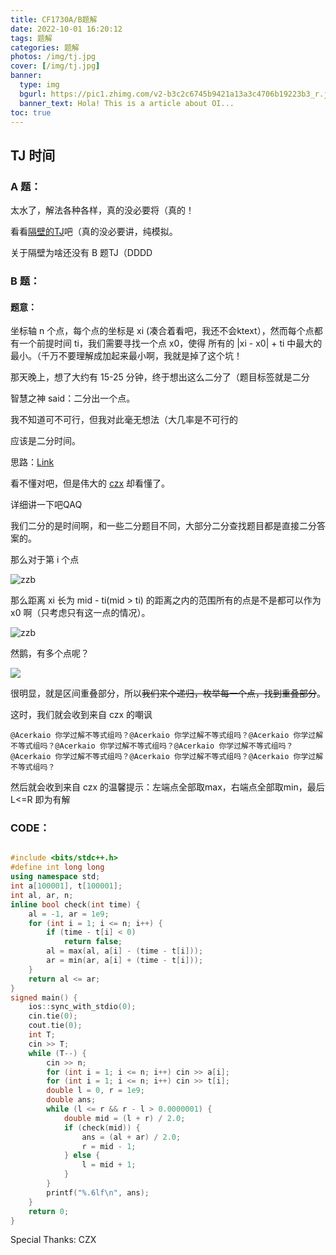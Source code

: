 ```yaml
---
title: CF1730A/B题解
date: 2022-10-01 16:20:12
tags: 题解
categories: 题解
photos: /img/tj.jpg
cover: [/img/tj.jpg]
banner:
  type: img
  bgurl: https://pic1.zhimg.com/v2-b3c2c6745b9421a13a3c4706b19223b3_r.jpg
  banner_text: Hola! This is a article about OI...
toc: true
---
```


## TJ 时间

### A 题：
太水了，解法各种各样，真的没必要将（真的！

看看[隔壁的TJ](https://www.scorpio532992.ltd/2022/09/30/Codeforces-Round823(Div.%202)%5BA.Planets%5D/)吧（真的没必要讲，纯模拟。

关于隔壁为啥还没有 B 题TJ（DDDD

### B 题：

#### 题意：

坐标轴 n 个点，每个点的坐标是 xi (凑合着看吧，我还不会ktext），然而每个点都有一个前提时间 ti，我们需要寻找一个点 x0，使得 所有的 |xi - x0| + ti 中最大的最小。（千万不要理解成加起来最小啊，我就是掉了这个坑！

那天晚上，想了大约有 15-25 分钟，终于想出这么二分了（题目标签就是二分

智慧之神 said：二分出一个点。

我不知道可不可行，但我对此毫无想法（大几率是不可行的

应该是二分时间。

思路：[Link](https://www.luogu.com.cn/discuss/501749)

看不懂对吧，但是伟大的 [czx](https://www.luogu.com.cn/user/186045) 却看懂了。

详细讲一下吧QAQ

我们二分的是时间啊，和一些二分题目不同，大部分二分查找题目都是直接二分答案的。

那么对于第 i 个点

![zzb](https://pic1.imgdb.cn/item/633839a316f2c2beb1f4b15b.png)

那么距离 xi 长为 mid - ti(mid > ti) 的距离之内的范围所有的点是不是都可以作为 x0 啊（只考虑只有这一点的情况）。

![zzb](https://pic1.imgdb.cn/item/63383b0616f2c2beb1f7142b.png)

然鹅，有多个点呢？

![](https://pic1.imgdb.cn/item/63383b9216f2c2beb1f7ae66.png)

很明显，就是区间重叠部分，所以~~我们来个递归，枚举每一个点，找到重叠部分~~。

这时，我们就会收到来自 czx 的嘲讽

```
@Acerkaio 你学过解不等式组吗？@Acerkaio 你学过解不等式组吗？@Acerkaio 你学过解不等式组吗？@Acerkaio 你学过解不等式组吗？@Acerkaio 你学过解不等式组吗？@Acerkaio 你学过解不等式组吗？@Acerkaio 你学过解不等式组吗？@Acerkaio 你学过解不等式组吗？
```

然后就会收到来自 czx 的温馨提示：左端点全部取max，右端点全部取min，最后 L<=R 即为有解

### CODE：

```cpp

#include <bits/stdc++.h>
#define int long long
using namespace std;
int a[100001], t[100001];
int al, ar, n;
inline bool check(int time) {
	al = -1, ar = 1e9;
	for (int i = 1; i <= n; i++) {
		if (time - t[i] < 0)
			return false;
		al = max(al, a[i] - (time - t[i]));
		ar = min(ar, a[i] + (time - t[i]));
	}
	return al <= ar;
}
signed main() {
	ios::sync_with_stdio(0);
	cin.tie(0);
	cout.tie(0);
    int T;
    cin >> T;
    while (T--) {
    	cin >> n;
    	for (int i = 1; i <= n; i++) cin >> a[i];
    	for (int i = 1; i <= n; i++) cin >> t[i];
    	double l = 0, r = 1e9;
    	double ans;
    	while (l <= r && r - l > 0.0000001) {
    		double mid = (l + r) / 2.0;
    		if (check(mid)) {
    			ans = (al + ar) / 2.0;
    			r = mid - 1;
			} else {
				l = mid + 1;
			}
		}
		printf("%.6lf\n", ans);
	}
    return 0;
}

```

Special Thanks: CZX